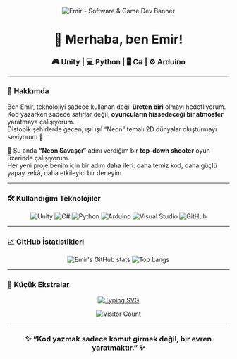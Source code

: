 <p align="center">
  <img
    alt="Emir - Software & Game Dev Banner"
    src="data:image/svg+xml;utf8,
    <svg xmlns='http://www.w3.org/2000/svg' width='1200' height='240'>
      <rect width='100%25' height='100%25' fill='%230b0b0b'/>
      <text x='60' y='90' font-size='52' fill='%2300fff0' font-family='Segoe UI, Roboto, Arial' font-weight='700'>
        👨‍💻%20EMIR%20—%20Game%20Dev%20%26%20Software
      </text>
      <text x='60' y='150' font-size='26' fill='%23c0c0ff'>
        Unity%20·%20C%23%20·%20Python%20·%20Electronics%20·%20Automation
      </text>
      <rect x='980' y='40' width='40' height='40' fill='%23ff4d6d' rx='6'/>
      <rect x='1030' y='40' width='40' height='40' fill='%237b61ff' rx='6'/>
      <rect x='1080' y='40' width='40' height='40' fill='%2300d4ff' rx='6'/>
      <text x='1140' y='190' font-size='22' fill='%23888' text-anchor='end'>&lt;/&gt;</text>
    </svg>"
    style="max-width:100%;height:auto;"
  />
</p>

<h1 align="center">👋 Merhaba, ben Emir!</h1>
<h3 align="center">🎮 Unity  | 💻 Python | 🖥️ C# | ⚙️ Arduino </h3>

---

### 🧠 Hakkımda
Ben Emir, teknolojiyi sadece kullanan değil **üreten biri** olmayı hedefliyorum.  
Kod yazarken sadece satırlar değil, **oyuncuların hissedeceği bir atmosfer** yaratmaya çalışıyorum.  
Distopik şehirlerde geçen, ışıl ışıl “Neon” temalı 2D dünyalar oluşturmayı seviyorum 🌃  

🚀 Şu anda **“Neon Savaşçı”** adını verdiğim bir **top-down shooter** oyun üzerinde çalışıyorum.  
Her yeni proje benim için bir adım daha ileri: daha temiz kod, daha güçlü yapay zekâ, daha etkileyici bir deneyim.

---

### 🛠️ Kullandığım Teknolojiler
<div align="center">

![Unity](https://img.shields.io/badge/Engine-Unity-000000?logo=unity&logoColor=white&style=for-the-badge)
![C#](https://img.shields.io/badge/Code-C%23-239120?logo=c-sharp&logoColor=white&style=for-the-badge)
![Python](https://img.shields.io/badge/Code-Python-3776AB?logo=python&logoColor=white&style=for-the-badge)
![Arduino](https://img.shields.io/badge/Hardware-Arduino-00979D?logo=arduino&logoColor=white&style=for-the-badge)
![Visual Studio](https://img.shields.io/badge/IDE-Visual_Studio-5C2D91?logo=visual-studio&logoColor=white&style=for-the-badge)
![GitHub](https://img.shields.io/badge/Version_Control-GitHub-181717?logo=github&logoColor=white&style=for-the-badge)

</div>

---

### 📈 GitHub İstatistikleri
<div align="center">

![Emir's GitHub stats](https://github-readme-stats.vercel.app/api?username=emirvar&show_icons=true&theme=tokyonight&hide_border=true)
![Top Langs](https://github-readme-stats.vercel.app/api/top-langs/?username=emirvar&layout=compact&theme=tokyonight&hide_border=true)

</div>

---

### 🧩 Küçük Ekstralar
<div align="center">

[![Typing SVG](https://readme-typing-svg.herokuapp.com?color=00FFFF&lines=Unity+2D+Game+Developer;Python+Learner;Automation+Lover;Always+Learning+Something+New)](https://git.io/typing-svg)

![Visitor Count](https://komarev.com/ghpvc/?username=emirvar&color=00FFFF)

</div>

---

<h3 align="center">✨ “Kod yazmak sadece komut girmek değil, bir evren yaratmaktır.” ✨</h3>
